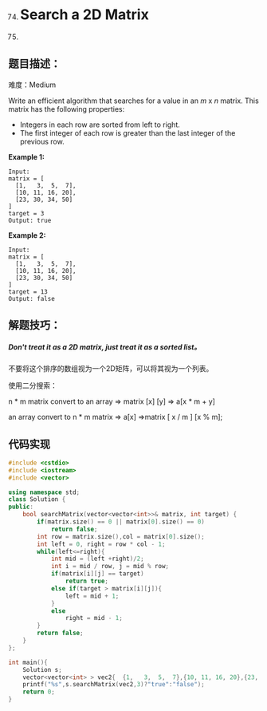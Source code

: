 74. # Search a 2D Matrix

75. 

## 题目描述：

难度：Medium

Write an efficient algorithm that searches for a value in an *m* x *n* matrix. This matrix has the following properties:

- Integers in each row are sorted from left to right.
- The first integer of each row is greater than the last integer of the previous row.

**Example 1:**

```
Input:
matrix = [
  [1,   3,  5,  7],
  [10, 11, 16, 20],
  [23, 30, 34, 50]
]
target = 3
Output: true
```

**Example 2:**

```OUT
Input:
matrix = [
  [1,   3,  5,  7],
  [10, 11, 16, 20],
  [23, 30, 34, 50]
]
target = 13
Output: false
```



## 解题技巧：

##### Don't treat it as a 2D matrix, just treat it as a sorted list。

不要将这个排序的数组视为一个2D矩阵，可以将其视为一个列表。

使用二分搜索：

n * m matrix convert to an array => matrix [x] [y]  => a[x * m + y]

an array convert to n * m matrix => a[x] =>matrix [ x  /  m ] [x % m];

## 代码实现

```C++
#include <cstdio>
#include <iostream>
#include <vector>

using namespace std;
class Solution {
public:
    bool searchMatrix(vector<vector<int>>& matrix, int target) {
        if(matrix.size() == 0 || matrix[0].size() == 0)
            return false;
        int row = matrix.size(),col = matrix[0].size();
        int left = 0, right = row * col - 1;
        while(left<=right){
            int mid = (left +right)/2;
            int i = mid / row, j = mid % row;
            if(matrix[i][j] == target)
                return true;
            else if(target > matrix[i][j]){
                left = mid + 1;
            }
            else
                right = mid - 1;
        }
        return false;
    }
};

int main(){
    Solution s;
    vector<vector<int> > vec2{  {1,   3,  5,  7},{10, 11, 16, 20},{23, 30, 34, 50}};
    printf("%s",s.searchMatrix(vec2,3)?"true":"false");
    return 0;
}
```

